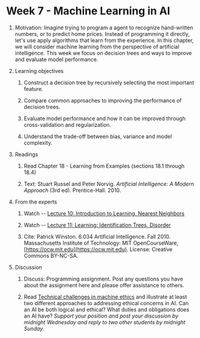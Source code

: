 # Week 7 - Machine Learning in AI

1. Motivation: Imagine trying to program a agent to recognize hand-written numbers, or to predict home prices.  Instead of programming it directly, let's use apply algorithms that learn from the experience.  In this chapter, we will consider machine learning from the perspective of artificial intelligence.  This week we focus on decision trees and ways to improve and evaluate model performance.

1. Learning objectives

    1. Construct a decision tree by recursively selecting the most important feature.

    2. Compare common approaches to improving the performance of decision trees.

    3. Evaluate model performance and how it can be improved through cross-validation and regularization.

    4. Understand the trade-off between bias, variance and model complexity.

2. Readings
    1. Read Chapter 18 - Learning from Examples (sections 18.1 through 18.4)

    2. Text: Stuart Russel and Peter Norvig. _Artificial Intelligence: A Modern Approach_ (3rd ed). Prentice-Hall. 2010.

3. From the experts

    1. Watch -- [Lecture 10: Introduction to Learning, Nearest Neighbors](https://youtu.be/09mb78oiPkA)

    2. Watch -- [Lecture 11: Learning: Identification Trees, Disorder](https://youtu.be/SXBG3RGr_Rc)

    3. Cite: Patrick Winston. 6.034 Artificial Intelligence. Fall 2010. Massachusetts Institute of Technology: MIT OpenCourseWare, [https://ocw.mit.edu](https://ocw.mit.edu). License: Creative Commons BY-NC-SA.

4. Discussion

    1. Discuss:  Programming assignment. Post any questions you have about the assignment here and please offer assistance to others.

    2. Read [Technical challenges in machine ethics](https://robohub.org/technical-challenges-in-machine-ethics/) and illustrate at least two different approaches to addressing ethical concerns in AI. Can an AI be both logical and ethical? What duties and obligations does an AI have?  _Support your position and post your discussion by midnight Wednesday and reply to two other students by midnight Sunday._  